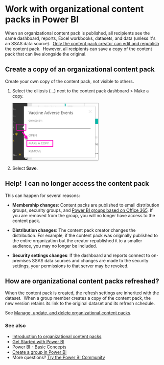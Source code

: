 <properties 
   pageTitle="Work with organizational content packs"
   description="Read about creating copies of and troubleshooting access to organizational content packs in Power BI"
   services="powerbi" 
   documentationCenter="" 
   authors="ajayan" 
   manager="mblythe" 
   backup=""
   editor=""
   tags=""
   qualityFocus="no"
   qualityDate=""/>
 
<tags
   ms.service="powerbi"
   ms.devlang="NA"
   ms.topic="article"
   ms.tgt_pltfrm="NA"
   ms.workload="powerbi"
   ms.date="08/24/2016"
   ms.author="maggies"/>
# Work with organizational content packs in Power BI

When an organizational content pack is published, all recipients see the same dashboard, reports, Excel workbooks, datasets, and data (unless it's an SSAS data source).  [Only the content pack creator can edit and republish](powerbi-service-organizational-content-packs-manage-update-delete.md) the content pack.  However, all recipients can save a copy of the content pack that can live alongside the original.

## Create a copy of an organizational content pack

Create your own copy of the content pack, not visible to others.

1.  Select the ellipsis (...) next to the content pack dashboard > Make a copy.

     ![](media/powerbi-service-organizational-content-packs-use-and-work-with/power-bi-create-copy-organizational-content-pack.png)

2.  Select **Save**.  



## Help!  I can no longer access the content pack

This can happen for several reasons:

-   **Membership changes**:  Content packs are published to email distribution groups, security groups, and [Power BI groups based on Office 365](https://support.office.com/article/Create-a-group-in-Office-365-7124dc4c-1de9-40d4-b096-e8add19209e9).  If you are removed from the group, you will no longer have access to the content pack.

-   **Distribution changes**: The content pack creator changes the distribution. For example, if the content pack was originally published to the entire organization but the creator republished it to a smaller audience, you may no longer be included.

-   **Security settings changes**: If the dashboard and reports connect to on-premises SSAS data sources and changes are made to the security settings, your permissions to that server may be revoked.

## How are organizational content packs refreshed?

When the content pack is created, the refresh settings are inherited with the dataset.  When a group member creates a copy of the content pack, the new version retains its link to the original dataset and its refresh schedule. 

See [Manage, update, and delete organizational content packs](powerbi-service-organizational-content-packs-manage-update-delete.md).

### See also
-  [Introduction to organizational content packs](powerbi-service-organizational-content-packs-introduction.md)
-  [Get Started with Power BI](powerbi-service-get-started.md)
-  [Power BI - Basic Concepts](powerbi-service-basic-concepts.md)
-  [Create a group in Power BI](powerbi-service-create-a-group-in-power-bi.md)
- More questions? [Try the Power BI Community](http://community.powerbi.com/)

